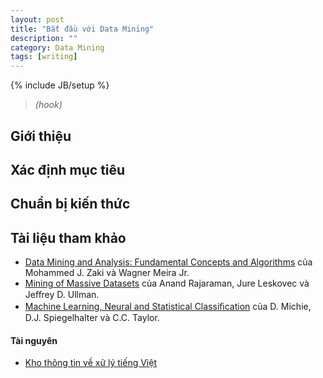 ```yaml
---
layout: post
title: "Bắt đầu với Data Mining"
description: ""
category: Data Mining
tags: [writing]
---
```

{% include JB/setup %}
> *(hook)*



## Giới thiệu

## Xác định mục tiêu

## Chuẩn bị kiến thức

## Tài liệu tham khảo
- [Data Mining and Analysis: Fundamental Concepts and Algorithms](https://www.dropbox.com/s/vqdoskyhml7oq8e/dmafca.pdf) của Mohammed J. Zaki và Wagner Meira Jr. 
- [Mining of Massive Datasets](https://www.dropbox.com/s/nkl3fjg2ynj5fiy/book.pdf) của Anand Rajaraman, Jure Leskovec và Jeﬀrey D. Ullman.
- [Machine Learning, Neural and Statistical Classiﬁcation](https://www.dropbox.com/s/73d69vtl8nyeotu/whole.pdf) của D. Michie, D.J. Spiegelhalter và C.C. Taylor.

#### Tài nguyên
- [Kho thông tin về xử lý tiếng Việt](http://xltiengviet.wikia.com/wiki/X%E1%BB%AD_l%C3%BD_ti%E1%BA%BFng_Vi%E1%BB%87t_Wiki)
